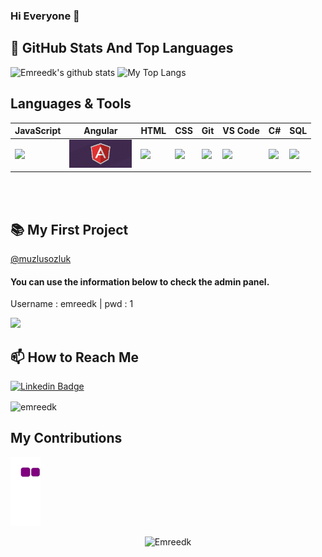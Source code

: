 ### Hi Everyone 👋


## 📌 GitHub Stats And Top Languages

<p float="center">
  <img  src="https://github-readme-stats.vercel.app/api?username=Emreedk&show_icons=true&count_private=true&hide=contribs,issues" alt="Emreedk's github stats" />
  <img  src="https://github-readme-stats.vercel.app/api/top-langs/?username=Emreedk&layout=compact&hide=html,css" alt="My Top Langs" />
</p>


<h2> Languages & Tools </h2>

<table>
<thead>
<tr>
<th align="center">JavaScript</th>
<th align="center">Angular</th>
<th align="center">HTML</th>
<th align="center">CSS</th>
<th align="center">Git</th>
<th align="center">VS Code</th>
<th align="center">C#</th>
<th align="center">SQL</th>
  </tr>
</thead>
<tbody>
<tr>

  <td><img style="width: 100px; max-width: 100%;" src="https://media.giphy.com/media/ln7z2eWriiQAllfVcn/giphy.gif"></a></td>
<td><img style="width: 100px; max-width: 100%;" src="https://raw.githubusercontent.com/vugar005/ngx-awesome-uploader/master/angular-image.gif?raw=true"></a></td>


<td><img style="width: 100px; max-width: 100%;" src="https://media.giphy.com/media/QssGEmpkyEOhBCb7e1/giphy.gif"></a></td>
  
<td><img style="width: 100px; max-width: 100%;" src="https://media.giphy.com/media/CEHtFH3rJ6xdhBUKIT/giphy.gif"></a></td>
  
<td><img style="width: 100px; max-width: 100%;" src="https://media.giphy.com/media/kH1DBkPNyZPOk0BxrM/giphy.gif"></a></td>
  
<td><img style="width: 100px; max-width: 100%;" src="https://media.giphy.com/media/IdyAQJVN2kVPNUrojM/giphy.gif"></a></td>

<td><img style="width: 100px; max-width: 100%;" src="https://miro.medium.com/fit/c/64/64/1*JtC1CS6-OT218_QzRlLXFw.gif"></a></td>

<td><img style="width: 100px; max-width: 100%;" src="https://media.giphy.com/media/vISmwpBJUNYzukTnVx/giphy.gif"></a></td>

  

</tr>
</tbody>
</table>
<br></br>


## 📚 My First Project
[@muzlusozluk](https://www.muzlusozluk.com)

#### You can use the information below to check the admin panel.
Username : emreedk  |  pwd : 1

<img src="https://i.hizliresim.com/hw87xq8.jpg">

## 📫 How to Reach Me


[![Linkedin Badge](https://img.shields.io/badge/Emreedk-follow%20on%20linkedin-blue?style=for-the-badge&logo=linkedin)](https://www.linkedin.com/in/emreedk/)


<p><img align="center" src="https://github-readme-streak-stats.herokuapp.com/?user=emreedk&" alt="emreedk" /></p>

## My Contributions

![snake gif](https://github.com/Emreedk/Emreedk/blob/output/github-contribution-grid-snake.gif)
<p align="center"> <img src="https://komarev.com/ghpvc/?username=Emreedk&label=Profile%20views&color=0e75b6&style=flat" alt="Emreedk" /> </p>
